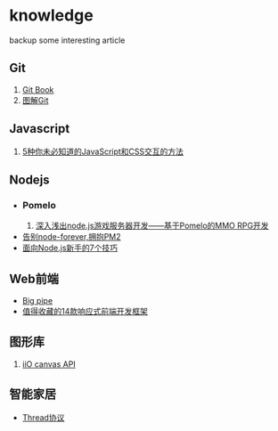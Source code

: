 knowledge
=========

backup some interesting article

<h2>Git</h2>
<ol>
    <li><a href="http://git-scm.com/book/zh/v1" target="_blank">Git Book</a></li>
    <li><a href="http://nettedfish.sinaapp.com/blog/2013/08/05/deep-into-git-with-diagrams/" target="_blank">图解Git</a></li>
</ol>
<h2>Javascript</h2>
<ol>
    <li><a href="http://blog.sae.sina.com.cn/archives/5569" target="_blank">5种你未必知道的JavaScript和CSS交互的方法</a></li>
</ol>
<h2>Nodejs</h2>
<ul>
    <li>
        <h3>Pomelo</h3>
        <ol>
            <li><a href="http://www.infoq.com/cn/articles/game-server-development-3?utm_source=infoq&utm_medium=related_content_link&utm_campaign=relatedContent_articles_clk" target="_blank">深入浅出node.js游戏服务器开发——基于Pomelo的MMO RPG开发</a></li>
        </ol>
    </li>
    <li><a href="http://se77en.cc/2013/06/27/goodbye-node-forever-hello-pm2-translation/" target="_blank">告别node-forever,拥抱PM2</a></li>
    <li><a href="http://dev.oupeng.com/articles/7-tips-for-a-nodejs-padawan" target="_blank">面向Node.js新手的7个技巧</a></li>
</ul>
<h2>Web前端</h2>
<ul>
    <li><a href="http://www.cnblogs.com/sunvince/archive/2011/04/25/2037608.html" target="_blank">Big pipe</a></li>
    <li><a href="http://cloudbbs.org/forum.php?mod=viewthread&tid=28314" target="_blank">值得收藏的14款响应式前端开发框架</a></li>
</ul>
<h2>图形库</h2>
<ol>
    <li><a href="http://iioengine.com/docs/iio-basics" target="_blank">iiO canvas API</a></li>
</ol>
<h2>智能家居</h2>
<ul>
    <li><a href="http://www.threadgroup.org/" target="_blank">Thread协议</a></li>
</ul>